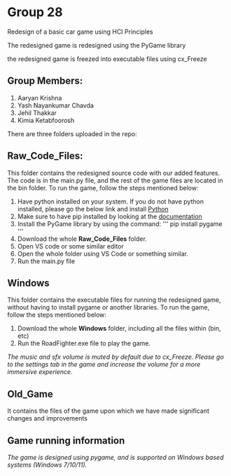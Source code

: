 # **Group 28**

Redesign of a basic car game using HCI Principles

The redesigned game is redesigned using the PyGame library

the redesigned game is freezed into executable files using cx_Freeze

## **Group Members:**

1. Aaryan Krishna
2. Yash Nayankumar Chavda
3. Jehil Thakkar
4. Kimia Ketabfoorosh

There are three folders uploaded in the repo:

## **Raw_Code_Files:** 
This folder contains the redesigned source code with our added features. The code is in the main.py file, and the rest of the game files are located in the bin folder. To run the game, follow the steps mentioned below:

1. Have python installed on your system. If you do not have python installed, please go the below link and install [Python](https://www.python.org/downloads/)
2. Make sure to have pip installed by looking at the [documentation](https://pip.pypa.io/en/stable/cli/pip_install/)
3. Install the PyGame library by using the command:
'''
pip install pygame
'''
2. Download the whole **Raw_Code_Files** folder.
3. Open VS code or some similar editor
4. Open the whole folder using VS Code or something similar.
5. Run the main.py file

## **Windows**
This folder contains the executable files for running the redesigned game, without having to install pygame or another libraries.
To run the game, follow the steps mentioned below:

1. Download the whole **Windows** folder, including all the files within (bin, etc)
2. Run the RoadFighter.exe file to play the game.

*The music and sfx volume is muted by default due to cx_Freeze. Please go to the settings tab in the game and increase the volume for a more immersive experience*.

## **Old_Game**

It contains the files of the game upon which we have made significant changes and improvements

## **Game running information**
*The game is designed using pygame, and is supported on Windows based systems (Windows 7/10/11).*
